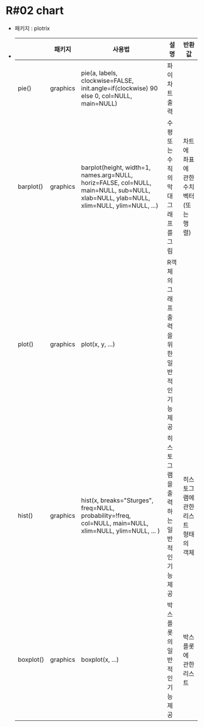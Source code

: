 # R#02 chart

- 패키지 : plotrix

- |           | 패키지   | 사용법                                                       | 설명                                          | 반환값                                  |
  | --------- | -------- | ------------------------------------------------------------ | --------------------------------------------- | --------------------------------------- |
  | pie()     | graphics | pie(a, labels, clockwise=FALSE, init.angle=if(clockwise) 90 else 0, col=NULL, main=NULL) | 파이차트 출력                                 |                                         |
  | barplot() | graphics | barplot(height, width=1, names.arg=NULL, horiz=FALSE, col=NULL, main=NULL, sub=NULL, xlab=NULL, ylab=NULL, xlim=NULL, ylim=NULL, ...) | 수평 또는 수직의 막대그래프를 그림            | 차트에 좌표에 관한 수치 벡터(또는 행렬) |
  | plot()    | graphics | plot(x, y, ...)                                              | R객체의 그래프 출력을 위한 일반적인 기능 제공 |                                         |
  | hist()    | graphics | hist(x, breaks="Sturges", freq=NULL, probability=!freq, col=NULL, main=NULL, xlim=NULL, ylim=NULL, ... ) | 히스토그램을 출력하는 일반적인 기능 제공      | 히스토그램에 관한 리스트 형태의 객체    |
  | boxplot() | graphics | boxplot(x, ...)                                              | 박스 플롯의 일반적인 기능 제공                | 박스 플롯에 관한 리스트                 |

  